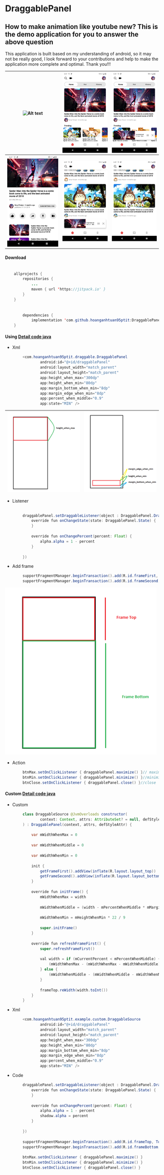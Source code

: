 # DraggablePanel

## How to make animation like youtube new? This is the demo application for you to answer the above question


This application is built based on my understanding of android, so it may not be really good, I look forward to your contributions and help to make the application more complete and optimal. Thank you!!!

![Alt text](output/ezgif.com-video-to-gif.gif) | ![Alt text](output/Screenshot_20190417-173713.png)  | ![Alt text](output/Screenshot_20190417-173738.png) 
--- | --- | --- 
![Alt text](output/Screenshot_20190417-173732.png) | ![Alt text](output/Screenshot_20190417-173744.png)  | ![Alt text](output/Screenshot_20190417-173721.png) 

#### Download

```java

	allprojects {
		repositories {
			...
			maven { url 'https://jitpack.io' }
		}
	}
    
    
    	dependencies {
	        implementation 'com.github.hoanganhtuan95ptit:DraggablePanel:1.1.3'
	}
```

#### Using [Detail code java](https://github.com/hoanganhtuan95ptit/DraggablePanel/blob/master/example/src/main/java/com/hoanganhtuan95ptit/example/NormalActivity.kt)

* Xml

```java
        <com.hoanganhtuan95ptit.draggable.DraggablePanel
                android:id="@+id/draggablePanel"
                android:layout_width="match_parent"
                android:layout_height="match_parent"
                app:height_when_max="300dp"
                app:height_when_min="80dp"
                app:margin_bottom_when_min="8dp"
                app:margin_edge_when_min="8dp"
                app:percent_when_middle="0.9"
                app:state="MIN" />
```

![Alt text](output/height_when_max.png) | ![Alt text](output/height_when_min.png)
--- | --- 

* Listener

```java

        draggablePanel.setDraggableListener(object : DraggablePanel.DraggableListener {
            override fun onChangeState(state: DraggablePanel.State) {
            }

            override fun onChangePercent(percent: Float) {
                alpha.alpha = 1 - percent
            }

        })
```

* Add frame

```java
        supportFragmentManager.beginTransaction().add(R.id.frameFirst, TopFragment()).commit() // add frame top
        supportFragmentManager.beginTransaction().add(R.id.frameSecond, BottomFragment()).commit() // add frame bottom
```

![Alt text](output/addFrame.png)

* Action

```java
        btnMax.setOnClickListener { draggablePanel.maximize() }// maximize
        btnMin.setOnClickListener { draggablePanel.minimize() }//minimizeo
        btnClose.setOnClickListener { draggablePanel.close() }//close
```


#### Custom [Detail code java](https://github.com/hoanganhtuan95ptit/DraggablePanel/blob/master/example/src/main/java/com/hoanganhtuan95ptit/example/CustomActivity.kt)

* Custom
```java
        class DraggableSource @JvmOverloads constructor(
                context: Context, attrs: AttributeSet? = null, defStyleAttr: Int = 0
        ) : DraggablePanel(context, attrs, defStyleAttr) {
        
            var mWidthWhenMax = 0
        
            var mWidthWhenMiddle = 0
        
            var mWidthWhenMin = 0
        
            init {
                getFrameFirst().addView(inflate(R.layout.layout_top))
                getFrameSecond().addView(inflate(R.layout.layout_bottom))
            }
        
            override fun initFrame() {
                mWidthWhenMax = width
        
                mWidthWhenMiddle = (width - mPercentWhenMiddle * mMarginEdgeWhenMin).toInt()
        
                mWidthWhenMin = mHeightWhenMin * 22 / 9
        
                super.initFrame()
            }
        
            override fun refreshFrameFirst() {
                super.refreshFrameFirst()
        
                val width = if (mCurrentPercent < mPercentWhenMiddle) {
                    (mWidthWhenMax - (mWidthWhenMax - mWidthWhenMiddle) * mCurrentPercent)
                } else {
                    (mWidthWhenMiddle - (mWidthWhenMiddle - mWidthWhenMin) * (mCurrentPercent - mPercentWhenMiddle) / (1 - mPercentWhenMiddle))
                }
        
                frameTop.reWidth(width.toInt())
            }
        }
```

* Xml
```java
        <com.hoanganhtuan95ptit.example.custom.DraggableSource
                android:id="@+id/draggablePanel"
                android:layout_width="match_parent"
                android:layout_height="match_parent"
                app:height_when_max="300dp"
                app:height_when_min="80dp"
                app:margin_bottom_when_min="8dp"
                app:margin_edge_when_min="8dp"
                app:percent_when_middle="0.9"
                app:state="MIN" />
```

* Code

```java
        draggablePanel.setDraggableListener(object : DraggablePanel.DraggableListener {
            override fun onChangeState(state: DraggablePanel.State) {
            }

            override fun onChangePercent(percent: Float) {
                alpha.alpha = 1 - percent
                shadow.alpha = percent
            }

        })

        supportFragmentManager.beginTransaction().add(R.id.frameTop, TopFragment()).commit()
        supportFragmentManager.beginTransaction().add(R.id.frameBottom, BottomFragment()).commit()

        btnMax.setOnClickListener { draggablePanel.maximize() }
        btnMin.setOnClickListener { draggablePanel.minimize() }
        btnClose.setOnClickListener { draggablePanel.close() }
```

